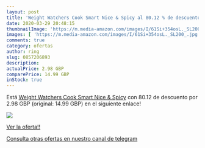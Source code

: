 ```yaml
---
layout: post
title: 'Weight Watchers Cook Smart Nice & Spicy al 80.12 % de descuento'
date: 2020-03-29 20:48:15
thumbnailImage: 'https://m.media-amazon.com/images/I/61Si+354osL._SL200_.jpg'
images: [ 'https://m.media-amazon.com/images/I/61Si+354osL._SL200_.jpg' ]
comments: true
category: ofertas
author: ring
slug: 0857206893
description:
actualPrice: 2.98 GBP
comparePrice: 14.99 GBP
inStock: true
---
```


Está [Weight Watchers Cook Smart Nice & Spicy](https://www.amazon.com/dp/0857206893/?tag=redken08-20) con 80.12 de descuento por 2.98 GBP (original: 14.99 GBP) en el siguiente enlace!

[![](https://m.media-amazon.com/images/I/61Si+354osL._SL200_.jpg)](https://www.amazon.com/dp/0857206893/?tag=redken08-20)

[Ver la oferta!!](https://www.amazon.com/dp/0857206893/?tag=redken08-20)

[Consulta otras ofertas en nuestro canal de telegram](https://t.me/s/ofertas25)
